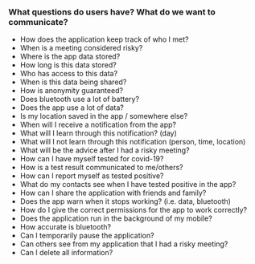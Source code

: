 ### What questions do users have? What do we want to communicate?

- How does the application keep track of who I met?
- When is a meeting considered risky?
- Where is the app data stored?
- How long is this data stored?
- Who has access to this data?
- When is this data being shared?
- How is anonymity guaranteed?
- Does bluetooth use a lot of battery?
- Does the app use a lot of data?
- Is my location saved in the app / somewhere else?
- When will I receive a notification from the app?
- What will I learn through this notification? (day)
- What will I not learn through this notification (person, time, location)
- What will be the advice after I had a risky meeting?
- How can I have myself tested for covid-19?
- How is a test result communicated to me/others?
- How can I report myself as tested positive?
- What do my contacts see when I have tested positive in the app?
- How can I share the application with friends and family?
- Does the app warn when it stops working? (i.e. data, bluetooth)
- How do I give the correct permissions for the app to work correctly?
- Does the application run in the background of my mobile?
- How accurate is bluetooth?
- Can I temporarily pause the application?
- Can others see from my application that I had a risky meeting?
- Can I delete all information?
